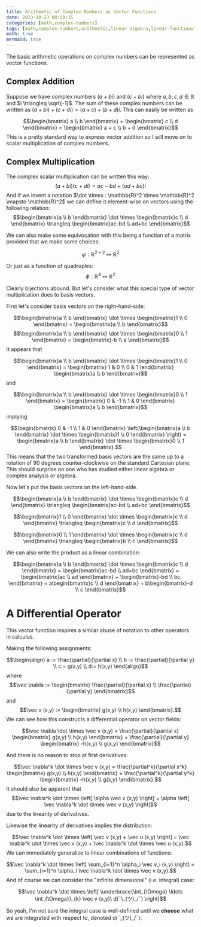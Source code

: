 ```yaml
---
title: Arithmetic of Complex Numbers as Vector Functions
date: 2023-10-23 00:50:15
categories: [math,complex-numbers]
tags: [math,complex-numbers,arithmetic,linear-algebra,linear-functional,differential-operator,vectors,vector-functions]
math: true
mermaid: true
---
```


The basic arithmetic operations on complex numbers can be represented as vector functions.

## Complex Addition

Suppose we have complex numbers $(a+bi)$ and $(c+bi)$ where $a,b,c,d \in \mathbb{R}$ and $i \triangleq \sqrt{-1}$. The sum of these complex numbers can be written as $(a + bi) + (c + di) = (a+c)+(b+d)i$. This can easily be written as 

$$\begin{bmatrix} a \\ b \end{bmatrix} + \begin{bmatrix} c \\ d \end{bmatrix} = \begin{bmatrix} a + c \\ b + d \end{bmatrix}$$
This is a pretty standard way to express vector addition so I will move on to scalar multiplication of complex numbers.
## Complex Multiplication
The complex scalar multiplication can be written this way:
$$(a + bi) (c + di) = ac - bd +(ad + bc)i$$
And if we invent a notation $\dot \times : \mathbb{R}^2 \times \mathbb{R}^2 \mapsto \mathbb{R}^2$ we can define it element-wise on vectors using the following relation:
$$\begin{bmatrix}a \\ b \end{bmatrix} \dot \times \begin{bmatrix}c \\ d \end{bmatrix} \triangleq \begin{bmatrix}ac-bd \\ ad+bc \end{bmatrix}$$

We can also make some equivocation with this being a function of a matrix provided that we make some choices:

$$\psi: \mathbb{R}^{2 \times 2} \mapsto \mathbb{R}^2$$

Or just as a function of quadruples:
$$\phi : \mathbb{R}^4 \mapsto \mathbb{R}^2$$

Clearly bijections abound. But let's consider what this special type of vector multiplication does to basis vectors.

First let's consider basis vectors on the right-hand-side:

$$\begin{bmatrix}a \\ b \end{bmatrix} \dot \times \begin{bmatrix}1 \\ 0 \end{bmatrix} = \begin{bmatrix}a \\ b \end{bmatrix}$$
$$\begin{bmatrix}a \\ b \end{bmatrix} \dot \times \begin{bmatrix}0 \\ 1 \end{bmatrix} = \begin{bmatrix}-b \\ a \end{bmatrix}$$
It appears that 

$$\begin{bmatrix}a \\ b \end{bmatrix} \dot \times \begin{bmatrix}1 \\ 0 \end{bmatrix} = \begin{bmatrix} 1 & 0 \\ 0 & 1 \end{bmatrix} \begin{bmatrix}a \\ b \end{bmatrix}$$
and 

$$\begin{bmatrix}a \\ b \end{bmatrix} \dot \times \begin{bmatrix}0 \\ 1 \end{bmatrix} = \begin{bmatrix} 0 & -1 \\ 1 & 0 \end{bmatrix} \begin{bmatrix}a \\ b \end{bmatrix}$$
implying

$$\begin{bmatrix} 0 & -1 \\ 1 & 0 \end{bmatrix} \left(\begin{bmatrix}a \\ b \end{bmatrix} \dot \times \begin{bmatrix}1 \\ 0 \end{bmatrix} \right) = \begin{bmatrix}a \\ b \end{bmatrix} \dot \times \begin{bmatrix}0 \\ 1 \end{bmatrix}.$$
This means that the two transformed basis vectors are the same up to a rotation of 90 degrees counter-clockwise on the standard Cartesian plane. This should surprise no one who has studied either linear algebra or complex analysis or algebra.


Now let's put the basis vectors on the left-hand-side.

$$\begin{bmatrix}a \\ b \end{bmatrix} \dot \times \begin{bmatrix}c \\ d \end{bmatrix} \triangleq \begin{bmatrix}ac-bd \\ ad+bc \end{bmatrix}$$

$$\begin{bmatrix}1 \\ 0 \end{bmatrix} \dot \times \begin{bmatrix}c \\ d \end{bmatrix} \triangleq \begin{bmatrix}c \\ d \end{bmatrix}$$

$$\begin{bmatrix}0 \\ 1 \end{bmatrix} \dot \times \begin{bmatrix}c \\ d \end{bmatrix} \triangleq \begin{bmatrix}b \\ c \end{bmatrix}$$

We can also write the product as a linear combination:

$$\begin{bmatrix}a \\ b \end{bmatrix} \dot \times \begin{bmatrix}c \\ d \end{bmatrix} = \begin{bmatrix}ac-bd \\ ad+bc \end{bmatrix} = \begin{bmatrix}ac \\ ad \end{bmatrix} + \begin{bmatrix}-bd \\ bc \end{bmatrix} = a\begin{bmatrix}c \\ d \end{bmatrix} + b\begin{bmatrix}-d \\ c \end{bmatrix}$$
# A Differential Operator

This vector function inspires a similar abuse of notation to other operators in calculus.

Making the following assignments:

$$\begin{align} a := \frac{\partial}{\partial x} \\ b := \frac{\partial}{\partial y} \\ c:= g(x,y) \\ d:= h(x,y) \end{align}$$
where $$\vec \nabla := \begin{bmatrix} \frac{\partial}{\partial x} \\ \frac{\partial}{\partial y} \end{bmatrix}$$
and $$\vec v (x,y) := \begin{bmatrix} g(x,y) \\ h(x,y) \end{bmatrix}.$$
We can see how this constructs a differential operator on vector fields:

$$\vec \nabla \dot \times \vec v (x,y) = \frac{\partial}{\partial x} \begin{bmatrix} g(x,y) \\ h(x,y) \end{bmatrix} + \frac{\partial}{\partial y} \begin{bmatrix} -h(x,y) \\ g(x,y) \end{bmatrix}$$


And there is no reason to stop at first derivatives:

$$\vec \nabla^k \dot \times \vec v (x,y) = \frac{\partial^k}{\partial x^k} \begin{bmatrix} g(x,y) \\ h(x,y) \end{bmatrix} + \frac{\partial^k}{\partial y^k} \begin{bmatrix} -h(x,y) \\ g(x,y) \end{bmatrix}.$$
It should also be apparent that $$\vec \nabla^k \dot \times \left[ \alpha \vec v (x,y) \right] = \alpha \left[ \vec \nabla^k \dot \times \vec v (x,y) \right]$$
due to the linearity of derivatives.

Likewise the linearity of derivatives implies the distribution:

$$\vec \nabla^k \dot \times  \left[ \vec v (x,y) + \vec u (x,y) \right] = \vec \nabla^k \dot \times  \vec v (x,y) + \vec \nabla^k \dot \times  \vec u (x,y).$$
We can immediately generalize to linear combinations of functions:

$$\vec \nabla^k \dot \times  \left[ \sum_{i=1}^n \alpha_i \vec v_i (x,y) \right] = \sum_{i=1}^n \alpha_i \vec \nabla^k \dot \times  \vec v (x,y).$$
And of course we can consider the "infinite dimensional" (i.e. integral) case:

$$\vec \nabla^k \dot \times  \left[ \underbrace{\int_{\Omega} \ldots \int_{\Omega}}_{k} \vec v (x,y)\   d(¯\_(ツ)_/¯) \right]$$

So yeah, I'm not sure the integral case is well-defined until we **choose** what we are integrated with respect to, denoted d(¯\_(ツ)_/¯).
